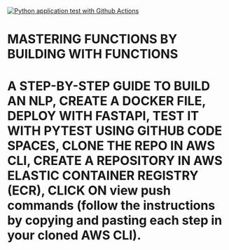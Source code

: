 [![Python application test with Github Actions](https://github.com/Chinedu-Onyema/BUILD_AN_NLP_WITH_PYTHON/actions/workflows/main.yml/badge.svg)](https://github.com/Chinedu-Onyema/BUILD_AN_NLP_WITH_PYTHON/actions/workflows/main.yml)

# MASTERING FUNCTIONS BY BUILDING WITH FUNCTIONS

# A STEP-BY-STEP GUIDE TO BUILD AN NLP, CREATE A DOCKER FILE, DEPLOY WITH FASTAPI, TEST IT WITH PYTEST USING GITHUB CODE SPACES, CLONE THE REPO IN AWS CLI, CREATE A REPOSITORY IN AWS ELASTIC CONTAINER REGISTRY (ECR), CLICK ON view push commands (follow the instructions by copying and pasting each step in your cloned AWS CLI).
